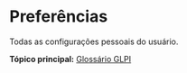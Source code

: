 Preferências
===========

Todas as configurações pessoais do usuário.

**Tópico principal:** [Glossário GLPI](../../glpi/glossario.html)
